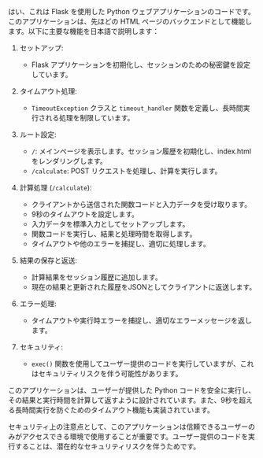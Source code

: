 はい、これは Flask を使用した Python ウェブアプリケーションのコードです。このアプリケーションは、先ほどの HTML ページのバックエンドとして機能します。以下に主要な機能を日本語で説明します：

1. セットアップ:
   - Flask アプリケーションを初期化し、セッションのための秘密鍵を設定しています。

2. タイムアウト処理:
   - `TimeoutException` クラスと `timeout_handler` 関数を定義し、長時間実行される処理を制限しています。

3. ルート設定:
   - `/`: メインページを表示します。セッション履歴を初期化し、index.html をレンダリングします。
   - `/calculate`: POST リクエストを処理し、計算を実行します。

4. 計算処理 (`/calculate`):
   - クライアントから送信された関数コードと入力データを受け取ります。
   - 9秒のタイムアウトを設定します。
   - 入力データを標準入力としてセットアップします。
   - 関数コードを実行し、結果と処理時間を取得します。
   - タイムアウトや他のエラーを捕捉し、適切に処理します。

5. 結果の保存と返送:
   - 計算結果をセッション履歴に追加します。
   - 現在の結果と更新された履歴をJSONとしてクライアントに返送します。

6. エラー処理:
   - タイムアウトや実行時エラーを捕捉し、適切なエラーメッセージを返します。

7. セキュリティ:
   - `exec()` 関数を使用してユーザー提供のコードを実行していますが、これはセキュリティリスクを伴う可能性があります。

このアプリケーションは、ユーザーが提供した Python コードを安全に実行し、その結果と実行時間を計算して返すように設計されています。また、9秒を超える長時間実行を防ぐためのタイムアウト機能も実装されています。

セキュリティ上の注意点として、このアプリケーションは信頼できるユーザーのみがアクセスできる環境で使用することが重要です。ユーザー提供のコードを実行することは、潜在的なセキュリティリスクを伴うためです。